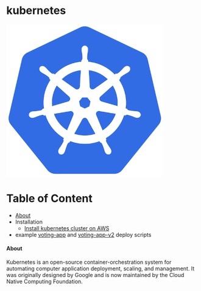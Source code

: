 # kubernetes

![kubernetes](img/Kubernetes_logo.png)

Table of Content
================
<!--ts-->
* [About](#about)
* Installation
  * [Install kubernetes cluster on AWS](installation/install_kubernetes_cluster_on_aws.md)
* example [voting-app](voting-app) and [voting-app-v2](voting-app-v2) deploy scripts
<!--te-->
<a name="about"></a>

#### About

Kubernetes is an open-source container-orchestration system for automating computer application deployment, scaling, and management. It was originally designed by Google and is now maintained by the Cloud Native Computing Foundation.
